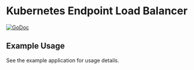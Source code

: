 # Kubernetes Endpoint Load Balancer

[![GoDoc](https://godoc.org/github.com/kelseyhightower/endpoints?status.svg)](http://godoc.org/github.com/kelseyhightower/endpoints)


## Example Usage

See the example application for usage details.
